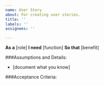 ```yaml
---
name: User Story
about: For creating user stories.
title: ''
labels: ''
assignees: ''

---
```


**As a** [role]
**I need** [function]
**So that** [benefit]

###Assumptions and Details:
+ [document what you know]

###Acceptance Criteria:
